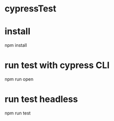 # cypressTest

# install
npm install

# run test with cypress CLI
npm run open

# run test headless
npm run test